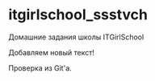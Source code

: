 # itgirlschool_ssstvch
Домашние задания школы ITGirlSchool

Добавляем новый текст!

Проверка из Git'a.
